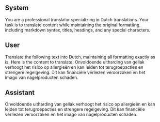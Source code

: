 ## System

You are a professional translator specializing in Dutch translations. 
Your task is to translate content while maintaining the original formatting, including markdown syntax, 
titles, headings, and any special characters.

## User

Translate the following text into Dutch, maintaining all formatting exactly as is.
Here is the content to translate:
Onvoldoende uitharding van gellak verhoogt het risico op allergieën en kan leiden tot terugroepacties en strengere regelgeving. Dit kan financiële verliezen veroorzaken en het imago van nagelproducten schaden.

## Assistant

Onvoldoende uitharding van gellak verhoogt het risico op allergieën en kan leiden tot terugroepacties en strengere regelgeving. Dit kan financiële verliezen veroorzaken en het imago van nagelproducten schaden.

